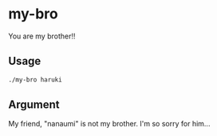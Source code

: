 # my-bro
You are my brother!!

## Usage
```bash
./my-bro haruki
```

## Argument
My friend, "nanaumi" is not my brother. I'm so sorry for him...
